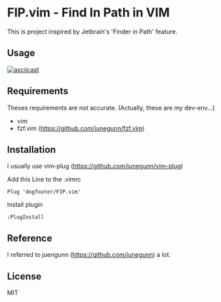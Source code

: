 # FIP.vim - Find In Path in VIM

This is project inspired by Jetbrain's 'Finder in Path' feature.

## Usage

[![asciicast](https://asciinema.org/a/158327.png)](https://asciinema.org/a/158327)

## Requirements

Theses requirements are not accurate.
(Actually, these are my dev-env...)

* vim
* fzf.vim (https://github.com/junegunn/fzf.vim)

## Installation

I usually use vim-plug (https://github.com/junegunn/vim-plug)

Add this Line to the .vimrc
```vim
Plug 'dogfooter/FIP.vim'
```
Install plugin
```vim
:PlugInstall
```

## Reference 
I referred to juengunn (https://github.com/junegunn) a lot.  

## License

MIT
